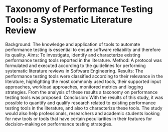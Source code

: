 # Taxonomy of Performance Testing Tools: a Systematic Literature Review

Background: The knowledge and application of tools to automate performance testing is essential to ensure software reliability and therefore its quality. Aims: To investigate, identify and characterize existing performance testing tools reported in the literature. Method: A protocol was formulated and executed according to the guidelines for performing systematic literature reviews in Software Engineering. Results: The performance testing tools were classified according to their relevance in the literature, highlighting the most commonly used tools, their supported input approaches, workload approaches, monitored metrics and logging strategies. 
From the analysis of these results a taxonomy on performance testing tools was proposed. Conclusion: With the results of this study, it was possible to quantify and qualify research related to existing performance testing tools in the literature, and also to characterize these tools. The study would also help professionals, researchers and academic students looking for new tools or tools that have certain peculiarities in their features for decision-making on performance testing strategies.


